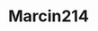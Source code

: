---
title: Marcin214
github: https://github.com/Marcin214
mode: dark
transition: 3s
archetype:
  - Little Bit of Everything
---